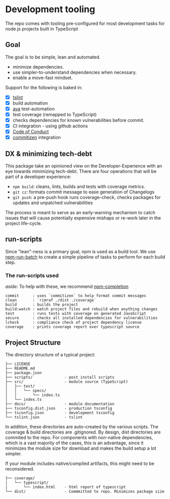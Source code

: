 # Development tooling

The repo comes with tooling pre-configured for most development tasks
for node.js projects built in TypeScript

## Goal

The goal is to be simple, lean and automated.

- minimize dependencies.
- use simpler-to-understand dependencies when necessary.
- enable a move-fast mindset.

Support for the following is baked in:

- [x] [tslint](https://github.com/palantir/tslint)
- [x] build automation
- [x] [ava](https://github.com/avajs/ava) test-automation
- [x] test coverage (remapped to TypeScript)
- [x] checks dependencies for known vulnerabilities before commit.
- [x] CI integration - using github actions
- [x] [Code of Conduct](./CODE_OF_CONDUCT.md)
- [x] [commitizen](https://www.npmjs.com/package/commitizen) integration

## DX & minimizing tech-debt

This package take an opinioned view on the Developer-Experience with an eye towards minimizing tech-debt.
There are four operations that will be part of a developer experience:

- `npm build`: cleans, lints, builds and tests with coverage metrics.
- `git cz`: formats commit message to ease generation of Changelogs
- `git push`: a pre-push hook runs coverage-check, checks packages for updates and unpatched vulnerabilities

The process is meant to serve as an early-warning mechanism to catch issues that will cause potentially
expensive mishaps or re-work later in the project life-cycle.

## run-scripts

Since "lean"-ness is a primary goal, npm is used as a build tool.
We use [npm-run-batch](https://github.com/sramam/npm-run-batch) to create
a simple pipeline of tasks to perform for each build step.

### The run-scripts used

*aside:* To help with these, we recommend [npm-completion](https://docs.npmjs.com/cli/completion)

    commit      : uses `commitizen` to help format commit messages
    clean       : `rimraf ./dist ./coverage`
    build       : builds the project
    build:watch : watch project files and rebuild when anything changes
    test        : runs tests with coverage on generated JavaScript
    secure      : checks all installed dependencies for vulnerabilities
    lcheck      : compliance check of project dependency license
    coverage    : prints coverage report over typescript source

## Project Structure

The directory structure of a typical project:

    ├── LICENSE
    ├── README.md
    ├── package.json
    ├── scripts/              - post install scripts
    ├── src/                  - module source (TypeScript)
    │   ├── test/
    │   │   └── specs/
    │   │       └── index.ts
    │   └── index.ts
    ├── docs/                 - module documentation
    ├── tsconfig.dist.json    - production tsconfig
    ├── tsconfig.json         - development tsconfig
    └── tslint.json           - tslint

In addition, these directories are auto-created by the various scripts.
The coverage & build directories are .gitignored.
By design, dist directories are commited to the repo. For components
with non-native dependencies, which is a vast majority of the cases,
this is an advantage, since it minimizes the module size for download
and makes the build setup a lot simpler.

If your module includes native/compiled artifacts, this might need to be
reconsidered.

    ├── coverage/
    |   └── typescript/
    |       └── index.html    - html report of typescript
    └── dist/                 - Commmitted to repo. Minimizes package size
